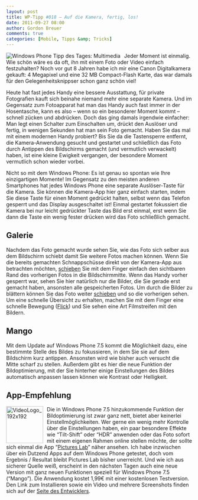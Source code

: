 ```yaml
---
layout: post
title: WP-Tipp #018 – Auf die Kamera, fertig, los!
date: 2011-09-27 08:00
author: Gordon Breuer
comments: true
categories: [Mobile, Tipps &amp; Tricks]
---
```

<p><img style="margin: 0px 10px 0px 0px; display: inline; float: left" title="" alt="Windows Phone Tipp des Tages: Multimedia" align="left" src="http://anheledirwp.blob.core.windows.net/wordpress/2011/09/multimedia.png" /></p>  <p>Jeder Moment ist einmalig. Wie schön wäre es da oft, ihn mit einem Foto oder Video einfach festzuhalten? Noch vor gut 8 Jahren habe ich mir eine Canon Digitalkamera gekauft: 4 Megapixel und eine 32 MB Compact-Flash Karte, das war damals für den Gelegenheitsknippser schon ganz schön viel!</p>  <p>Heute hat fast jedes Handy eine bessere Ausstattung, für private Fotografien kauft sich beinahe niemand mehr eine separate Kamera. Und im Gegensatz zum Fotoapparat hat man das Handy auch fast immer in der Hosentasche, kann es also – wenn so ein besonderer Moment kommt – schnell zücken und abdrücken. Doch das ging damals irgendwie einfacher: Man legt einen Schalter zum Einschalten um, drückt den Auslöser und fertig, in wenigen Sekunden hat man sein Foto gemacht. Haben Sie das mal mit einem modernen Handy probiert? Bis Sie da die Tastensperre entfernt, die Kamera-Anwendung gesucht und gestartet und schließlich das Foto durch Antippen des Bildschirms gemacht (und vermutlich verwackelt) haben, ist eine kleine Ewigkeit vergangen, der besondere Moment vermutlich schon wieder vorbei.</p>  <p>Nicht so mit dem Windows Phone: Es ist genau so spontan wie Ihre einzigartigen Momente! Im Gegensatz zu den meisten anderen Smartphones hat jedes Windows Phone eine separate Auslöser-Taste für die Kamera. Sie können die Kamera-App hier ganz einfach starten, indem Sie diese Taste für einen Moment gedrückt halten, selbst wenn das Telefon gesperrt und das Display ausgeschaltet ist! Einmal gestartet fokussiert die Kamera bei nur leicht gedrückter Taste das Bild erst einmal, erst wenn Sie dann die Taste ein wenig fester drücken wird das Foto schließlich gemacht.</p>  <h2>Galerie</h2>  <p>Nachdem das Foto gemacht wurde sehen Sie, wie das Foto sich selber aus dem Bildschirm schiebt damit Sie weitere Fotos machen können. Wenn Sie die bereits gemachten Schnappschüsse direkt von der Kamera-App aus betrachten möchten, <a href="/post/2011/09/12/WP7-Tipp-007-%E2%80%93-Standard-Gesten.aspx">schieben</a> Sie mit dem Finger einfach den sichtbaren Rand des vorherigen Fotos in die Bildschirmmitte. Wenn das Handy vorher gesperrt war, sehen Sie hier natürlich nur die Bilder, die Sie gerade erst gemacht haben, ansonsten alle gespeicherten Fotos. Um durch die Bilder zu blättern können Sie das Foto weiter <a href="/post/2011/09/12/WP7-Tipp-007-%E2%80%93-Standard-Gesten.aspx">schieben</a> und so die vorherigen sehen. Um eine schnelle Übersicht zu erhalten, machen Sie mit dem Finger eine schnelle Bewegung (<a href="/post/2011/09/12/WP7-Tipp-007-%E2%80%93-Standard-Gesten.aspx">Flick</a>) und Sie sehen eine Art Filmstreifen mit den Bildern.</p>  <h2>Mango</h2>  <p>Mit dem Update auf Windows Phone 7.5 kommt die Möglichkeit dazu, eine bestimmte Stelle des Bildes zu fokussieren, in dem Sie sie auf dem Bildschirm kurz antippen. Ansonsten wird wie bisher auch versucht die Mitte scharf zu stellen. Außerdem gibt es hier die neue Funktion der Bildoptimierung, mit der Sie hinterher einige Einstellungen des Bildes automatisch anpassen lassen können wie Kontrast oder Helligkeit.</p>  <h2>App-Empfehlung</h2>  <p><a href="http://www.windowsphone.com/de-DE/apps/5db119bf-7ad5-df11-a844-00237de2db9e"><img style="background-image: none; border-bottom: 0px; border-left: 0px; margin: 0px 10px 0px 0px; padding-left: 0px; padding-right: 0px; display: inline; float: left; border-top: 0px; border-right: 0px; padding-top: 0px" title="VideoLogo_192x192" border="0" alt="VideoLogo_192x192" align="left" src="http://anheledirwp.blob.core.windows.net/wordpress/2011/09/VideoLogo_192x192.png" width="100" height="100" /></a>Die in Windows Phone 7.5 hinzukommende Funktion der Bildoptimierung ist zwar ganz nett, bietet aber keinerlei Einstellmöglichkeiten. Wer gerne ein wenig mehr Kontrolle über die Einstellungen haben, ein paar besondere Effekte wie “Tilt-Shift” oder “HDR” anwenden oder das Foto sofort mit einem eigenen Rahmen online stellen möchte, der sollte sich einmal die App “<a href="http://www.windowsphone.com/de-DE/apps/5db119bf-7ad5-df11-a844-00237de2db9e">Pictures Lab</a>” näher ansehen. Ich habe inzwischen über ein Dutzend Apps auf dem Windows Phone getestet, doch vom Ergebnis / Resultat bleibt Pictures Lab bisher unerreicht. Und wie ich aus sicherer Quelle weiß, erscheint in den nächsten Tagen auch eine neue Version mit ganz neuen Funktionen speziell für Windows Phone 7.5 (“Mango”). Die Anwendung kostet 1,99€ mit einer kostenlosen Testversion. Den Link zum Installieren sowie ein Video und mehrere Screenshots finden sich auf der <a href="http://kodierer.blogspot.com/2010/10/announcing-pictures-lab-for-windows.html">Seite des Entwicklers</a>.</p>
